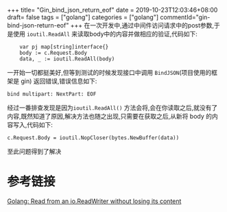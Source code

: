 +++
title= "Gin_bind_json_return_eof"
date = 2019-10-23T12:03:46+08:00
draft= false
tags = ["golang"]
categories = ["golang"]
commentId="gin-bind-json-return-eof"
+++
在一次开发中,通过中间件访问请求中的post参数,于是使用 `ioutil.ReadAll` 来读取body中的内容并做相应的验证,代码如下:

```
	var pj map[string]interface{}
	body := c.Request.Body
	data, _ := ioutil.ReadAll(body)
```

一开始一切都挺美好,但等到测试的时候发现接口中调用 `BindJSON`(项目使用的框架是 gin) 返回错误,错误信息如下:
```
bind multipart: NextPart: EOF
```
经过一番排查发现是因为`ioutil.ReadAll()` 方法会将,会在你读取之后,就没有了内容,既然知道了原因,解决方法也随之出现,只需要在获取之后,从新将 body 的内容写入,代码如下:
```
c.Request.Body = ioutil.NopCloser(bytes.NewBuffer(data))
```

至此问题得到了解决

# 参考链接
[Golang: Read from an io.ReadWriter without losing its content](https://medium.com/@xoen/golang-read-from-an-io-readwriter-without-loosing-its-content-2c6911805361)



